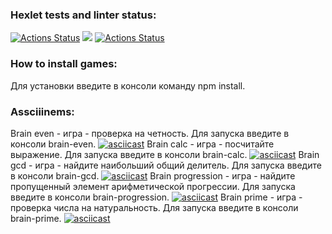 ### Hexlet tests and linter status:
[![Actions Status](https://github.com/Anastasia9719/frontend-project-lvl1/workflows/hexlet-check/badge.svg)](https://github.com/Anastasia9719/frontend-project-lvl1/actions)
<a href="https://codeclimate.com/github/Anastasia9719/frontend-project-lvl1/maintainability"><img src="https://api.codeclimate.com/v1/badges/5c2871031a3b9722a658/maintainability" /></a>
[![Actions Status](https://github.com/Anastasia9719/frontend-project-lvl1/actions/workflows/linter.yml/badge.svg)](https://github.com/Anastasia9719/frontend-project-lvl1/actions)

### How to install games:
Для установки введите в консоли команду npm install.

### Assciiinems:
Brain even - игра - проверка на четность. Для запуска введите в консоли brain-even.
[![asciicast](https://asciinema.org/a/KDukAoQsRjeXd5SGZikRG4GTT.svg)](https://asciinema.org/a/KDukAoQsRjeXd5SGZikRG4GTT)
Brain calc - игра - посчитайте выражение. Для запуска введите в консоли brain-calc.
[![asciicast](https://asciinema.org/a/VNwUCiYaCitdGa0JCe0OMTaNh.svg)](https://asciinema.org/a/VNwUCiYaCitdGa0JCe0OMTaNh)
Brain gcd - игра - найдите наибольший общий делитель. Для запуска введите в консоли brain-gcd.
[![asciicast](https://asciinema.org/a/phcDtgjshmn7F1eOVcRnGvD2S.svg)](https://asciinema.org/a/phcDtgjshmn7F1eOVcRnGvD2S)
Brain progression - игра - найдите пропущенный элемент арифметической прогрессии. Для запуска введите в консоли brain-progression.
[![asciicast](https://asciinema.org/a/RmQnmv9cDjcGUY8QaF0YxG6kG.svg)](https://asciinema.org/a/RmQnmv9cDjcGUY8QaF0YxG6kG)
Brain prime - игра - проверка числа на натуральность. Для запуска введите в консоли brain-prime.
[![asciicast](https://asciinema.org/a/2dggFbHJXYoYXED998IxMJDOL.svg)](https://asciinema.org/a/2dggFbHJXYoYXED998IxMJDOL)